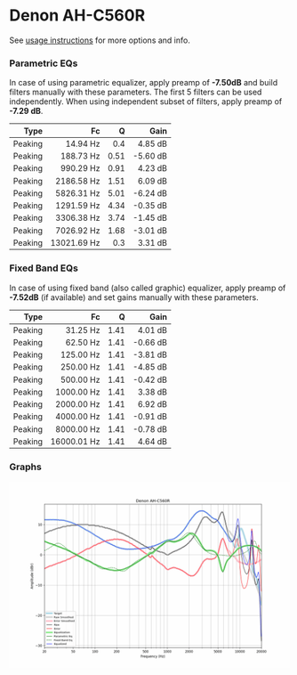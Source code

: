 # Denon AH-C560R
See [usage instructions](https://github.com/jaakkopasanen/AutoEq#usage) for more options and info.

### Parametric EQs
In case of using parametric equalizer, apply preamp of **-7.50dB** and build filters manually
with these parameters. The first 5 filters can be used independently.
When using independent subset of filters, apply preamp of **-7.29 dB**.

| Type    | Fc          |    Q | Gain     |
|--------:|------------:|-----:|---------:|
| Peaking | 14.94 Hz    | 0.4  | 4.85 dB  |
| Peaking | 188.73 Hz   | 0.51 | -5.60 dB |
| Peaking | 990.29 Hz   | 0.91 | 4.23 dB  |
| Peaking | 2186.58 Hz  | 1.51 | 6.09 dB  |
| Peaking | 5826.31 Hz  | 5.01 | -6.24 dB |
| Peaking | 1291.59 Hz  | 4.34 | -0.35 dB |
| Peaking | 3306.38 Hz  | 3.74 | -1.45 dB |
| Peaking | 7026.92 Hz  | 1.68 | -3.01 dB |
| Peaking | 13021.69 Hz | 0.3  | 3.31 dB  |

### Fixed Band EQs
In case of using fixed band (also called graphic) equalizer, apply preamp of **-7.52dB**
(if available) and set gains manually with these parameters.

| Type    | Fc          |    Q | Gain     |
|--------:|------------:|-----:|---------:|
| Peaking | 31.25 Hz    | 1.41 | 4.01 dB  |
| Peaking | 62.50 Hz    | 1.41 | -0.66 dB |
| Peaking | 125.00 Hz   | 1.41 | -3.81 dB |
| Peaking | 250.00 Hz   | 1.41 | -4.85 dB |
| Peaking | 500.00 Hz   | 1.41 | -0.42 dB |
| Peaking | 1000.00 Hz  | 1.41 | 3.38 dB  |
| Peaking | 2000.00 Hz  | 1.41 | 6.92 dB  |
| Peaking | 4000.00 Hz  | 1.41 | -0.91 dB |
| Peaking | 8000.00 Hz  | 1.41 | -0.78 dB |
| Peaking | 16000.01 Hz | 1.41 | 4.64 dB  |

### Graphs
![](./Denon%20AH-C560R.png)